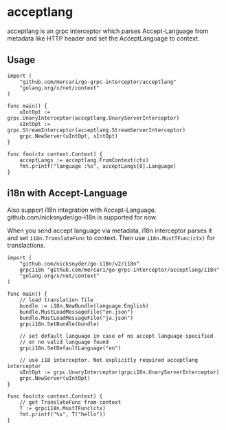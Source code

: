 # acceptlang

acceptlang is an grpc interceptor which parses Accept-Language from metadata like HTTP header and set the AcceptLanguage to context.


## Usage

```golang
import (
	"github.com/mercari/go-grpc-interceptor/acceptlang"
	"golang.org/x/net/context"
)

func main() {
	uIntOpt := grpc.UnaryInterceptor(acceptlang.UnaryServerInterceptor)
	sIntOpt := grpc.StreamInterceptor(acceptlang.StreamServerInterceptor)
	grpc.NewServer(uIntOpt, sIntOpt)
}

func foo(ctx context.Context) {
	acceptLangs := acceptlang.FromContext(ctx)
	fmt.printf("language :%s", acceptLangs[0].Language)
}
```

## i18n with Accept-Language

Also support i18n integration with Accept-Language. github.com/nicksnyder/go-i18n is supported for now.

When you send accept language via metadata, i18n interceptor parses it and set `i18n.TranslateFunc` to context. Then use `i18n.MustTFunc(ctx)` for translactions.

```golang
import (
	"github.com/nicksnyder/go-i18n/v2/i18n"
	grpci18n "github.com/mercari/go-grpc-interceptor/acceptlang/i18n"
	"golang.org/x/net/context"
)

func main() {
	// load translation file
	bundle := i18n.NewBundle(language.English)
	bundle.MustLoadMessageFile("en.json")
	bundle.MustLoadMessageFile("ja.json")
	grpci18n.SetBundle(bundle)

	// set default language in case of no accept language specified
	// or no valid language found
	grpci18n.SetDefaultLanguage("en")

	// use i18 interceptor. Not explicitly required acceptlang interceptor
	uIntOpt := grpc.UnaryInterceptor(grpci18n.UnaryServerInterceptor)
	grpc.NewServer(uIntOpt)
}

func foo(ctx context.Context) {
	// get TranslateFunc from context
	T := grpci18n.MustTFunc(ctx)
	fmt.printf("%s", T("hello"))
}
```

